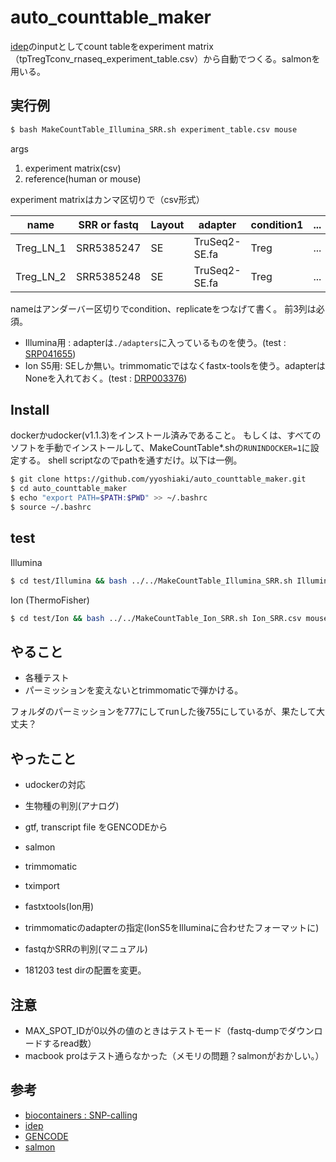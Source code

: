 # auto_counttable_maker

[idep](http://bioinformatics.sdstate.edu/idep/)のinputとしてcount tableをexperiment matrix（tpTregTconv_rnaseq_experiment_table.csv）から自動でつくる。salmonを用いる。

## 実行例

```bash
$ bash MakeCountTable_Illumina_SRR.sh experiment_table.csv mouse
```

args
1. experiment matrix(csv)
2. reference(human or mouse)

experiment matrixはカンマ区切りで（csv形式）



|  name  |  SRR or fastq  |  Layout | adapter | condition1 | ... | 
| ---- | ---- | - | - | - | - |
|  Treg_LN_1  | SRR5385247 | SE | TruSeq2-SE.fa | Treg | ...|
|  Treg_LN_2  |  SRR5385248  | SE |TruSeq2-SE.fa | Treg | ... |


nameはアンダーバー区切りでcondition、replicateをつなげて書く。
前3列は必須。

- Illumina用 : adapterは`./adapters`に入っているものを使う。(test : [SRP041655](https://trace.ncbi.nlm.nih.gov/Traces/study/?acc=SRP041655))
- Ion S5用: SEしか無い。trimmomaticではなくfastx-toolsを使う。adapterはNoneを入れておく。(test : [DRP003376](https://trace.ncbi.nlm.nih.gov/Traces/sra/?study=DRP003376))

## Install

dockerかudocker(v1.1.3)をインストール済みであること。
もしくは、すべてのソフトを手動でインストールして、MakeCountTable*.shの`RUNINDOCKER=1`に設定する。
shell scriptなのでpathを通すだけ。以下は一例。

```bash
$ git clone https://github.com/yyoshiaki/auto_counttable_maker.git
$ cd auto_counttable_maker
$ echo "export PATH=$PATH:$PWD" >> ~/.bashrc 
$ source ~/.bashrc
```

## test

Illumina

```bash
$ cd test/Illumina && bash ../../MakeCountTable_Illumina_SRR.sh Illumina_SE_SRR.csv mouse
```


Ion (ThermoFisher)

```bash
$ cd test/Ion && bash ../../MakeCountTable_Ion_SRR.sh Ion_SRR.csv mouse
```

## やること

- 各種テスト
- パーミッションを変えないとtrimmomaticで弾かける。

フォルダのパーミッションを777にしてrunした後755にしているが、果たして大丈夫？

## やったこと

- udockerの対応
- 生物種の判別(アナログ)
- gtf, transcript file をGENCODEから
- salmon
- trimmomatic
- tximport
- fastxtools(Ion用)
- trimmomaticのadapterの指定(IonS5をIlluminaに合わせたフォーマットに)
- fastqかSRRの判別(マニュアル)


- 181203 test dirの配置を変更。

## 注意

- MAX_SPOT_IDが0以外の値のときはテストモード（fastq-dumpでダウンロードするread数）
- macbook proはテスト通らなかった（メモリの問題？salmonがおかしい。）

## 参考

- [biocontainers : SNP-calling](http://biocontainers.pro/docs/containers-examples/SNP-Calling/)
- [idep](http://bioinformatics.sdstate.edu/idep/)
- [GENCODE](https://www.gencodegenes.org/)
- [salmon](https://combine-lab.github.io/salmon/getting_started/)

